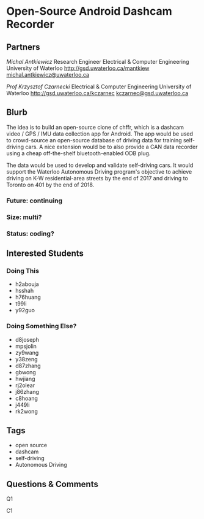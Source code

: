 # Open-Source Android Dashcam Recorder

## Partners

_Michal Antkiewicz_
Research Engineer
Electrical & Computer Engineering
University of Waterloo
http://gsd.uwaterloo.ca/mantkiew
michal.antkiewicz@uwaterloo.ca

_Prof Krzysztof Czarnecki_
Electrical & Computer Engineering
University of Waterloo
http://gsd.uwaterloo.ca/kczarnec
kczarnec@gsd.uwaterloo.ca


## Blurb

The idea is to build an open-source clone of chffr, which is a dashcam
video / GPS / IMU data collection app for Android. The app would be
used to crowd-source an open-source database of driving data for
training self-driving cars. A nice extension would be to also provide
a CAN data recorder using a cheap off-the-shelf bluetooth-enabled ODB
plug.

The data would be used to develop and validate self-driving cars. It
would support the Waterloo Autonomous Driving program's objective to
achieve driving on K-W residential-area streets by the end of 2017 and
driving to Toronto on 401 by the end of 2018.


### Future: continuing
### Size: multi?
### Status: coding?

## Interested Students
### Doing This
* h2abouja
* hsshah
* h76huang
* t99li
* y92guo
### Doing Something Else?
* d8joseph
* mpsjolin
* zy9wang
* y38zeng
* d87zhang
* gbwong
* hwjiang
* rj2olear
* j86zhang
* c8hoang
* j449li
* rk2wong

## Tags
* open source
* dashcam
* self-driving
* Autonomous Driving

## Questions & Comments

Q1

C1
